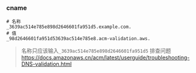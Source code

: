 ### cname
```
# 名称
_3639ac514e785e898d2646601fa951d5.example.com.
# 值
_98d2646601fa951d53639ac514e785e8.acm-validation.aws.
```
> 名称只应该输入`_3639ac514e785e898d2646601fa951d5`
> 排查问题 https://docs.amazonaws.cn/acm/latest/userguide/troubleshooting-DNS-validation.html